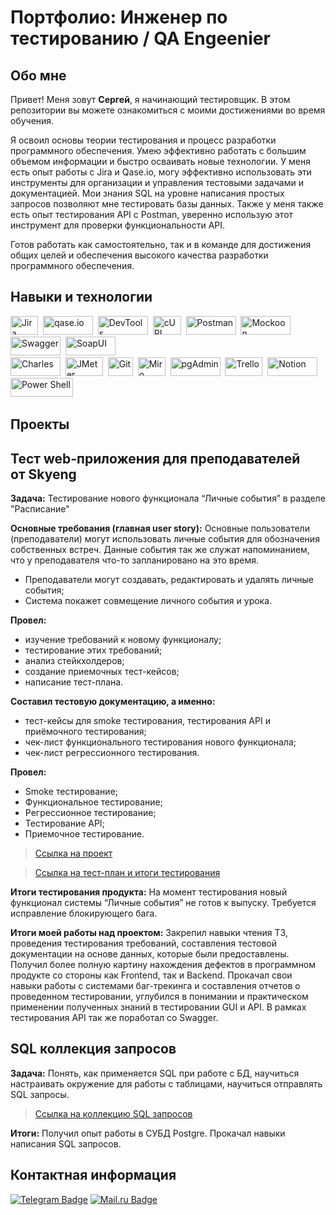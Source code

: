 # Портфолио: Инженер по тестированию / QA Engeenier

## Обо мне

Привет! Меня зовут **Сергей**, я начинающий тестировщик. 
В этом репозитории вы можете ознакомиться с моими достижениями во время обучения.

Я освоил основы теории тестирования и процесс разработки программного обеспечения. Умею эффективно работать с большим объемом информации и быстро осваивать новые технологии.
У меня есть опыт работы с Jira и Qase.io, могу эффективно использовать эти инструменты для организации и управления тестовыми задачами и документацией. Мои знания SQL на уровне написания простых запросов позволяют мне тестировать базы данных.
Также у меня также есть опыт тестирования API с Postman, уверенно использую этот инструмент для проверки функциональности API.

Готов работать как самостоятельно, так и в команде для достижения общих целей и обеспечения высокого качества разработки программного обеспечения.
<br>

## Навыки и технологии
<div> 
 <img src="https://img.shields.io/badge/Jira-blue" title="Jira" alt="Jira" width="44" height="30"/>&nbsp;
  <img src="https://img.shields.io/badge/qase.io-purple" title="qase.io" alt="qase.io" width="80" height="30"/>&nbsp;
  <img src="https://img.shields.io/badge/DevTools-grey" title="DevTools" alt="DevTools" width="80" height="30"/>&nbsp;
 <img src="https://img.shields.io/badge/cURL-black" title="cURL" alt="cURL" width="45" height="30"/>&nbsp;
  <img src="https://img.shields.io/badge/Postman-orange" title="Postman" alt="Postman" width="80" height="30"/>&nbsp;
 <img src="https://img.shields.io/badge/Mockoon-black" title="Mockoon" alt="Mockoon" width="80" height="30"/>&nbsp;
 <img src="https://img.shields.io/badge/Swagger-green" title="Swagger" alt="Swagger" width="80" height="30"/>&nbsp;
 <img src="https://img.shields.io/badge/SoapUI-yellow" title="SoapUI" alt="SoapUI" width="80" height="30"/>&nbsp;
</div>
<div>
   <img src="https://img.shields.io/badge/Charles-white" title="Charles" alt="Charles" width="80" height="30"/>&nbsp;
 <img src="https://img.shields.io/badge/JMeter-red" title="JMeter" alt="JMeter" width="60" height="30"/>&nbsp;
 <img src="https://img.shields.io/badge/Git-white" title="Git" alt="Git" width="40" height="30"/>&nbsp;
  <img src="https://img.shields.io/badge/Miro-yellow" title="Miro" alt="Miro" width="44" height="30"/>&nbsp;
 <img src="https://img.shields.io/badge/pgAdmin-grey" title="pgAdmin" alt="pgAdmin" width="80" height="30"/>&nbsp;
 <img src="https://img.shields.io/badge/Trello-blue" title="Trello" alt="Trello" width="60" height="30"/>&nbsp;
 <img src="https://img.shields.io/badge/Notion-black" title="Notion" alt="Notion" width="80" height="30"/>&nbsp;
<img src="https://img.shields.io/badge/Power Shell-blue" title="Power Shell" alt="Power Shell" width="100" height="30"/>&nbsp;
 
</div> 

## Проекты
## Тест web-приложения для преподавателей от Skyeng

**Задача:** Тестирование нового функционала “Личные события” в разделе "Расписание"

**Основные требования (главная user story):** Основные пользователи (преподаватели) могут использовать личные события для обозначения собственных встреч. Данные события так же служат напоминанием, что у преподавателя что-то запланировано на это время.
- Преподаватели могут создавать, редактировать и удалять личные события;
- Система покажет совмещение личного события и урока.

**Провел:** 
- изучение требований к новому функционалу;
- тестирование этих требований;
- анализ стейкхолдеров;
- создание приемочных тест-кейсов;
- написание тест-плана.
  
**Составил тестовую документацию, а именно:** 
- тест-кейсы для smoke тестирования, тестирования API и приёмочного тестирования;
- чек-лист функционального тестирования нового функционала;
- чек-лист регрессионного тестирования.
  
**Провел:**
- Smoke тестирование;
- Функциональное тестирование;
- Регрессионное тестирование;
- Тестирование API;
- Приемочное тестирование.

> [Ссылка на проект](https://docs.google.com/document/d/10eJq1R6_KPTi4vBPFnWScVVRbg7hqAbNkGG8_DPDCKQ/edit?usp=sharing) 
 
> <a href="https://drive.google.com/file/d/1ckOMNXTAV29eul8SkIiUfzAlJgB7Ramy/view?usp=drive_link">Ссылка на тест-план и итоги тестирования</a>
 
**Итоги тестирования продукта:**
На момент тестирования новый функционал системы “Личные события” не готов к выпуску. Требуется исправление блокирующего бага.

**Итоги моей работы над проектом:**
Закрепил навыки чтения ТЗ, проведения тестирования требований, составления тестовой документации на основе данных, которые были предоставлены. Получил более полную картину нахождения дефектов в программном продукте со стороны как Frontend, так и Backend. Прокачал свои навыки работы с системами баг-трекинга и составления отчетов о проведенном тестировании, углубился в понимании и практическом применении полученных знаний в тестировании GUI и API. В рамках тестирования API так же поработал со Swagger.

## SQL коллекция запросов 
**Задача:** Понять, как применяется SQL при работе с БД, научиться настраивать окружение для работы с таблицами, научиться отправлять SQL запросы.

> [Ссылка на коллекцию SQL запросов](https://docs.google.com/document/d/1ogoBNRqZw0CREglt5oY_cBY6VBwIoFn3VDSvu2f9jo0/edit?usp=drive_link)
 
**Итоги:**
Получил опыт работы в СУБД Postgre. Прокачал навыки написания SQL запросов. 
   

## Контактная информация
[![Telegram Badge](https://img.shields.io/badge/-komarov_serg-blue?style=flat&logo=Telegram&logoColor=white)](https://t.me/komarov_serg)     [![Mail.ru Badge](https://img.shields.io/badge/-Mail.ru-blue?style=flat&logo=Mail.ru&logoColor=orange)](mailto:komarov.serg.qa@bk.ru)
